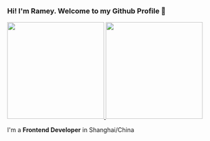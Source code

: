 ### Hi! I'm Ramey. Welcome to my Github Profile 👋

<a href="https://github.com/RameyGao">
  <img height="225" src="https://github-readme-stats.vercel.app/api?username=RameyGao&show_icons=true&theme=white&include_all_commits=true&count_private=true" />
  <img height="225" src="https://github-readme-stats.vercel.app/api/top-langs/?username=RameyGao&theme=white" />
</a>

I'm a **Frontend Developer** in Shanghai/China

<!--
- 🔭 I’m currently working on ...
- 🌱 I’m currently learning ...
- 👯 I’m looking to collaborate on ...
- 🤔 I’m looking for help with ...
- 💬 Ask me about ...
- 📫 How to reach me: ...
- 😄 Pronouns: ...
- ⚡ Fun fact: ... 
-->
